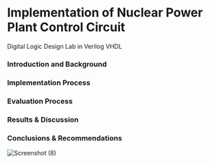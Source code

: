 # Implementation of Nuclear Power Plant Control Circuit
Digital Logic Design Lab in Verilog VHDL

### Introduction and Background
### Implementation Process
### Evaluation Process
### Results & Discussion
### Conclusions & Recommendations


![Screenshot (8)](https://user-images.githubusercontent.com/65584733/190014286-c1f39c1a-d5e9-4fdb-872e-639a7f4fba34.png)
